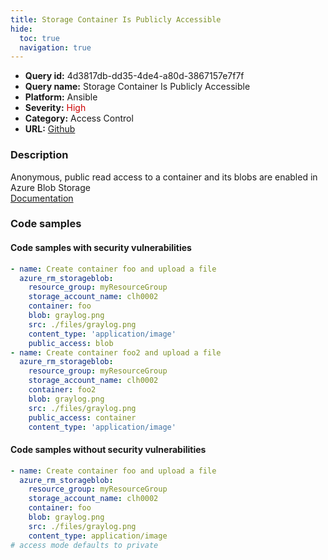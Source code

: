 ```yaml
---
title: Storage Container Is Publicly Accessible
hide:
  toc: true
  navigation: true
---
```


<style>
  .highlight .hll {
    background-color: #ff171742;
  }
  .md-content {
    max-width: 1100px;
    margin: 0 auto;
  }
</style>

-   **Query id:** 4d3817db-dd35-4de4-a80d-3867157e7f7f
-   **Query name:** Storage Container Is Publicly Accessible
-   **Platform:** Ansible
-   **Severity:** <span style="color:#C00">High</span>
-   **Category:** Access Control
-   **URL:** [Github](https://github.com/Checkmarx/kics/tree/master/assets/queries/ansible/azure/storage_container_is_publicly_accessible)

### Description
Anonymous, public read access to a container and its blobs are enabled in Azure Blob Storage<br>
[Documentation](https://docs.ansible.com/ansible/latest/collections/azure/azcollection/azure_rm_storageblob_module.html#parameter-public_access)

### Code samples
#### Code samples with security vulnerabilities
```yaml title="Postitive test num. 1 - yaml file" hl_lines="9 17"
- name: Create container foo and upload a file
  azure_rm_storageblob:
    resource_group: myResourceGroup
    storage_account_name: clh0002
    container: foo
    blob: graylog.png
    src: ./files/graylog.png
    content_type: 'application/image'
    public_access: blob
- name: Create container foo2 and upload a file
  azure_rm_storageblob:
    resource_group: myResourceGroup
    storage_account_name: clh0002
    container: foo2
    blob: graylog.png
    src: ./files/graylog.png
    public_access: container
    content_type: 'application/image'

```


#### Code samples without security vulnerabilities
```yaml title="Negative test num. 1 - yaml file"
- name: Create container foo and upload a file
  azure_rm_storageblob:
    resource_group: myResourceGroup
    storage_account_name: clh0002
    container: foo
    blob: graylog.png
    src: ./files/graylog.png
    content_type: application/image
# access mode defaults to private

```
